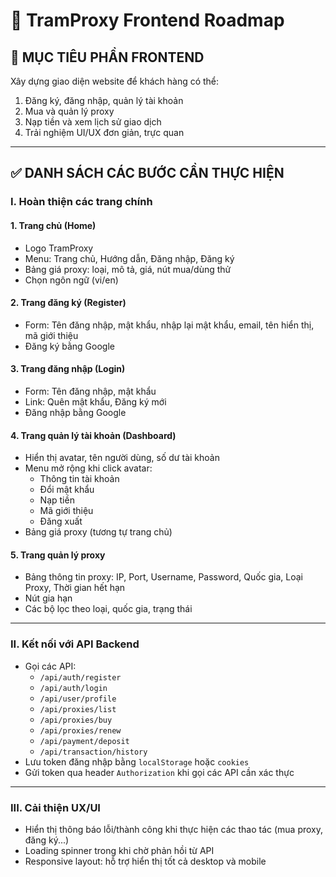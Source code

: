 # 📘 TramProxy Frontend Roadmap

## 🎯 MỤC TIÊU PHẦN FRONTEND
Xây dựng giao diện website để khách hàng có thể:
1. Đăng ký, đăng nhập, quản lý tài khoản
2. Mua và quản lý proxy
3. Nạp tiền và xem lịch sử giao dịch
4. Trải nghiệm UI/UX đơn giản, trực quan

---

## ✅ DANH SÁCH CÁC BƯỚC CẦN THỰC HIỆN

### I. Hoàn thiện các trang chính

#### 1. Trang chủ (Home)
- Logo TramProxy
- Menu: Trang chủ, Hướng dẫn, Đăng nhập, Đăng ký
- Bảng giá proxy: loại, mô tả, giá, nút mua/dùng thử
- Chọn ngôn ngữ (vi/en)

#### 2. Trang đăng ký (Register)
- Form: Tên đăng nhập, mật khẩu, nhập lại mật khẩu, email, tên hiển thị, mã giới thiệu
- Đăng ký bằng Google

#### 3. Trang đăng nhập (Login)
- Form: Tên đăng nhập, mật khẩu
- Link: Quên mật khẩu, Đăng ký mới
- Đăng nhập bằng Google

#### 4. Trang quản lý tài khoản (Dashboard)
- Hiển thị avatar, tên người dùng, số dư tài khoản
- Menu mở rộng khi click avatar:
  + Thông tin tài khoản
  + Đổi mật khẩu
  + Nạp tiền
  + Mã giới thiệu
  + Đăng xuất
- Bảng giá proxy (tương tự trang chủ)

#### 5. Trang quản lý proxy
- Bảng thông tin proxy: IP, Port, Username, Password, Quốc gia, Loại Proxy, Thời gian hết hạn
- Nút gia hạn
- Các bộ lọc theo loại, quốc gia, trạng thái

---

### II. Kết nối với API Backend
- Gọi các API:
  + `/api/auth/register`
  + `/api/auth/login`
  + `/api/user/profile`
  + `/api/proxies/list`
  + `/api/proxies/buy`
  + `/api/proxies/renew`
  + `/api/payment/deposit`
  + `/api/transaction/history`
- Lưu token đăng nhập bằng `localStorage` hoặc `cookies`
- Gửi token qua header `Authorization` khi gọi các API cần xác thực

---

### III. Cải thiện UX/UI
- Hiển thị thông báo lỗi/thành công khi thực hiện các thao tác (mua proxy, đăng ký...)
- Loading spinner trong khi chờ phản hồi từ API
- Responsive layout: hỗ trợ hiển thị tốt cả desktop và mobile

